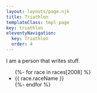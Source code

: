 ```yaml
---
layout: layouts/page.njk
title: Triathlon
templateClass: tmpl-page
key: triathlon
eleventyNavigation:
  key: Triathlon
  order: 4
---
```


I am a person that writes stuff.


<ul>
{%- for race in races[2008] %}
  <li>{{ race.raceName }}</li>
{%- endfor %}
</ul>
